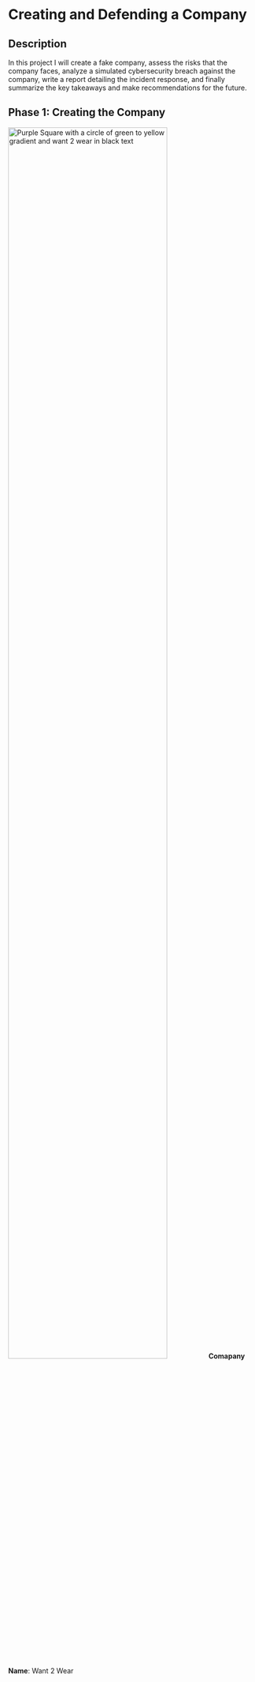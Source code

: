 <h1>Creating and Defending a Company</h1>

<h2>Description</h2>
In this project I will create a fake company, assess the risks that the company faces, analyze a simulated cybersecurity breach against the company, write a report detailing the incident response, and finally summarize the key takeaways and make recommendations for the future.
<br />

<h2>Phase 1: Creating the Company</h2>

<img src="https://imgur.com/a/d8qgOf4.png" height="80%" width ="80%" alt="Purple Square with a circle of green to yellow gradient and want 2 wear in black text"/>
<b>Comapany Name</b>: Want 2 Wear
